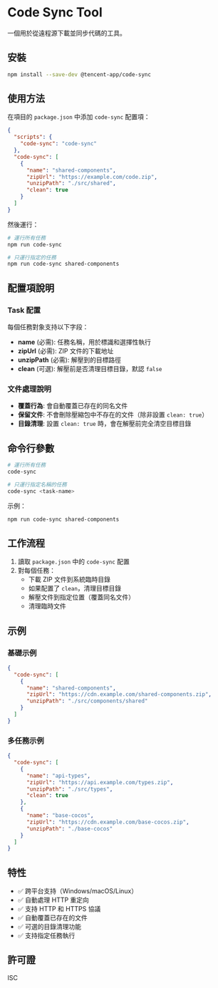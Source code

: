 # Code Sync Tool

一個用於從遠程源下載並同步代碼的工具。

## 安裝

```bash
npm install --save-dev @tencent-app/code-sync
```

## 使用方法

在項目的 `package.json` 中添加 `code-sync` 配置項：

```json
{
  "scripts": {
    "code-sync": "code-sync"
  },
  "code-sync": [
    {
      "name": "shared-components",
      "zipUrl": "https://example.com/code.zip",
      "unzipPath": "./src/shared",
      "clean": true
    }
  ]
}
```

然後運行：

```bash
# 運行所有任務
npm run code-sync

# 只運行指定的任務
npm run code-sync shared-components
```

## 配置項說明

### Task 配置

每個任務對象支持以下字段：

- **name** (必需): 任務名稱，用於標識和選擇性執行
- **zipUrl** (必需): ZIP 文件的下載地址
- **unzipPath** (必需): 解壓到的目標路徑
- **clean** (可選): 解壓前是否清理目標目錄，默認 `false`

### 文件處理說明

- **覆蓋行為**: 會自動覆蓋已存在的同名文件
- **保留文件**: 不會刪除壓縮包中不存在的文件（除非設置 `clean: true`）
- **目錄清理**: 設置 `clean: true` 時，會在解壓前完全清空目標目錄

## 命令行參數

```bash
# 運行所有任務
code-sync

# 只運行指定名稱的任務
code-sync <task-name>
```

示例：
```bash
npm run code-sync shared-components
```

## 工作流程

1. 讀取 `package.json` 中的 `code-sync` 配置
2. 對每個任務：
   - 下載 ZIP 文件到系統臨時目錄
   - 如果配置了 `clean`，清理目標目錄
   - 解壓文件到指定位置（覆蓋同名文件）
   - 清理臨時文件

## 示例

### 基礎示例

```json
{
  "code-sync": [
    {
      "name": "shared-components",
      "zipUrl": "https://cdn.example.com/shared-components.zip",
      "unzipPath": "./src/components/shared"
    }
  ]
}
```

### 多任務示例

```json
{
  "code-sync": [
    {
      "name": "api-types",
      "zipUrl": "https://api.example.com/types.zip",
      "unzipPath": "./src/types",
      "clean": true
    },
    {
      "name": "base-cocos",
      "zipUrl": "https://cdn.example.com/base-cocos.zip",
      "unzipPath": "./base-cocos"
    }
  ]
}
```

## 特性

- ✅ 跨平台支持（Windows/macOS/Linux）
- ✅ 自動處理 HTTP 重定向
- ✅ 支持 HTTP 和 HTTPS 協議
- ✅ 自動覆蓋已存在的文件
- ✅ 可選的目錄清理功能
- ✅ 支持指定任務執行

## 許可證

ISC
